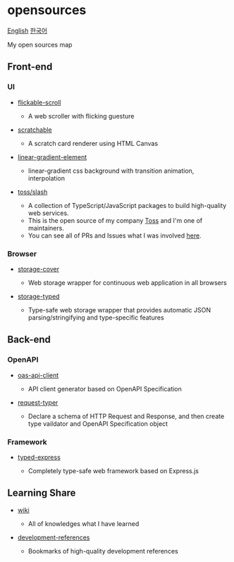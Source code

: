 # opensources

[English](./README.md) [한국어](./ko.md)

My open sources map

## Front-end

### UI

- [flickable-scroll](https://github.com/hoseungme/flickable-scroll)

  - A web scroller with flicking guesture

- [scratchable](https://github.com/hoseungme/scratchable)

  - A scratch card renderer using HTML Canvas

- [linear-gradient-element](https://github.com/hoseungme/linear-gradient-element)

  - linear-gradient css background with transition animation, interpolation

- [toss/slash](https://github.com/toss/slash)

  - A collection of TypeScript/JavaScript packages to build high-quality web services.
  - This is the open source of my company [Toss](https://toss.im/en) and I'm one of maintainers.
  - You can see all of PRs and Issues what I was involved [here](https://github.com/toss/slash/issues?q=involves%3Ahoseungme).

### Browser

- [storage-cover](https://github.com/hoseungme/storage-cover)

  - Web storage wrapper for continuous web application in all browsers

- [storage-typed](https://github.com/hoseungme/storage-typed)

  - Type-safe web storage wrapper that provides automatic JSON parsing/stringifying and type-specific features

## Back-end

### OpenAPI

- [oas-api-client](https://github.com/hoseungme/oas-api-client)

  - API client generator based on OpenAPI Specification

- [request-typer](https://github.com/hoseungme/request-typer)

  - Declare a schema of HTTP Request and Response, and then create type vaildator and OpenAPI Specification object

### Framework

- [typed-express](https://github.com/hoseungme/typed-express)

  - Completely type-safe web framework based on Express.js

## Learning Share

- [wiki](https://github.com/hoseungme/wiki)

  - All of knowledges what I have learned

- [development-references](https://github.com/hoseungme/development-references)

  - Bookmarks of high-quality development references
